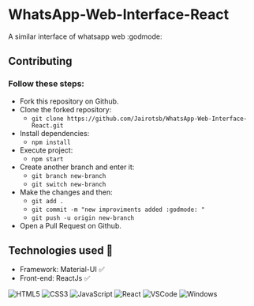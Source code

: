 # WhatsApp-Web-Interface-React
   A similar interface of whatsapp web :godmode:


## Contributing 

### Follow these steps:

- Fork this repository on Github.
- Clone the forked repository:
  - `git clone https://github.com/Jairotsb/WhatsApp-Web-Interface-React.git`
- Install dependencies: 
  - `npm install`
- Execute project: 
  - `npm start`
- Create another branch and enter it:
  - `git branch new-branch`
  - `git switch new-branch`
- Make the changes and then:
  - `git add .`
  - `git commit -m "new improviments added :godmode: "`
  - `git push -u origin new-branch`
- Open a Pull Request on Github.

## Technologies used :memo:

 - Framework: Material-UI :white_check_mark:
 - Front-end: ReactJs :white_check_mark:

    
  ![HTML5](https://img.shields.io/badge/-HTML5-E34F26?style=flat-square&logo=html5&logoColor=white)
  ![CSS3](https://img.shields.io/badge/-CSS3-549FDE?style=flat-square&logo=css3&logoColor=white)
  ![JavaScript](https://img.shields.io/badge/-JavaScript-F7B93E?style=flat-square&logo=javascript&logoColor=fff)
  ![React](https://img.shields.io/badge/-React.js-45b8d8?style=flat-square&logo=react&logoColor=white)
  ![VSCode](https://img.shields.io/badge/-VSCode-0085D1?style=flat-square&logo=visual-studio-code&logoColor=white)
  ![Windows](https://img.shields.io/badge/-Windows-00ADEF?style=flat-square&logo=windows&logoColor=white)
  
   
